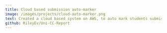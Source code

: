 ```yaml
---
title: Cloud based submission auto-marker
image: /images/projects/cloud-auto-marker.png
text: Created a cloud based system on AWS, to auto mark students submission for the Game of Life coursework
github: RileyEv/Uni-CC-Report
---
```

